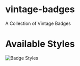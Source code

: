 vintage-badges
==============

A Collection of Vintage Badges

# Available Styles

![Badge Styles](http://raw.github.com/mralexandernickel/vintage-badges/preview.jpg)